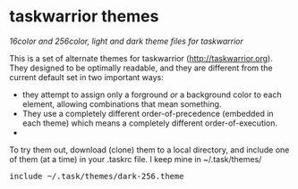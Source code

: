 # taskwarrior themes
_16color and 256color, light and dark theme files for taskwarrior_

This is a set of alternate themes for taskwarrior (http://taskwarrior.org).
They designed to be optimally readable, and they are different from the current default set in two important ways:
- they attempt to assign only a forground _or_ a background color to each element, allowing combinations that mean something.
- They use a completely different order-of-precedence (embedded in each theme) which means a completely different order-of-execution. 
- 
To try them out, download (clone) them to a local directory, and include one of them (at a time) in your .taskrc file. I keep mine in ~/.task/themes/

<pre>
include ~/.task/themes/dark-256.theme
</pre>

